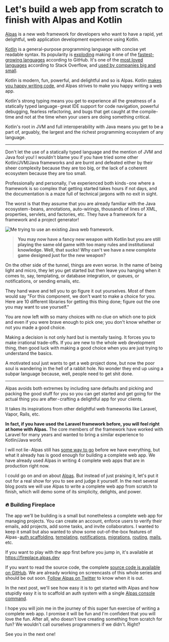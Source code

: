 # Let's build a web app from scratch to finish with Alpas and Kotlin

[Alpas](https://alpas.dev/) is a new web framework for developers who want to have a rapid, yet delightful, web application development experience using Kotlin.

[Kotlin](https://kotlinlang.org/) is a general-purpose programming language with concise yet readable syntax. Its popularity is [exploding](https://explodingtopics.com/topic/kotlin) making it one of the [fastest-growing languages](https://octoverse.github.com/) according to GitHub. It's one of the [most loved languages](https://insights.stackoverflow.com/survey/2019#most-loved-dreaded-and-wanted) according to Stack Overflow, and [used by companies big and small](https://www.businessinsider.com/kotlin-programming-language-explained-popularity-2019-5).

Kotlin is modern, fun, powerful, and delightful and so is Alpas. Kotlin [makes you happy writing code](https://medium.com/signal-v-noise/kotlin-makes-me-a-happier-better-programmer-1fc668724563), and Alpas strives to make you happy writing a web app.

Kotlin's strong typing means you get to experience all the greatness of a statically typed language - great IDE support for code navigation, powerful debugging, fearless refactoring, and bugs that get caught at the compile-time and not at the time when your users are doing something critical.

Kotlin's root in JVM and full interoperability with Java means you get to be a part of, arguably, the largest and the richest programming ecosystem of any language.

---

Don't let the use of a statically typed language and the mention of JVM and Java fool you! I wouldn't blame you if you have tried some other Kotlin/JVM/Java frameworks and are burnt and defeated either by their sheer complexity because they are too big, or the lack of a coherent ecosystem because they are too small.

Professionally and personally, I've experienced both kinds - one where a framework is so complex that getting started takes hours if not days, and the documentation is a maze full of technical jargons with no exit in sight.

The worst is that they assume that you are already familiar with the Java ecosystem - beans, annotations, auto-wirings, thousands of lines of XML, properties, servlets, and factories, etc. They have a framework for a framework and a project generator!

![Me trying to use an existing Java web framework.](https://media.giphy.com/media/AANqYGD9LVsw8/giphy.gif)


> **You may now have a fancy new weapon with Kotlin but you are still playing the same old game with too many rules and institutional knowledge. Well, that sucks! Why can't we have a new complete game designed just for the new weapon?**

On the other side of the tunnel, things are even worse. In the name of being light and micro, they let you get started but then leave you hanging when it comes to, say, templating, or database integration, or queues, or notifications, or sending emails, etc.

They hand wave and tell you to go figure it out yourselves. Most of them would say "For this component, we don't want to make a choice for you. Here are 10 different libraries for getting this thing done; figure out the one you may want to use yourself."

You are now left with so many choices with no clue on which one to pick and even if you were brave enough to pick one; you don't know whether or not you made a good choice.

Making a decision is not only hard but is mentally taxing. It forces you to make irrational trade-offs. If you are new to the whole web development thing, then good luck with making a good choice when you are just trying to understand the basics.

A motivated soul just wants to get a web project done, but now the poor soul is wandering in the hell of a rabbit hole. No wonder they end up using a subpar language because, well, people need to get shit done.

---

Alpas avoids both extremes by including sane defaults and picking and packing the good stuff for you so you can get started and get going for the actual thing you are after - crafting a delightful app for your clients.

It takes its inspirations from other delightful web frameworks like Laravel, Vapor, Rails, etc.

**In fact, if you have used the Laravel framework before, you will feel right at home with Alpas.** The core members of the framework have worked with Laravel for many years and wanted to bring a similar experience to Kotlin/Java world.

I will not lie - Alpas still has [some way to go](https://github.com/alpas/alpas/issues/6) before we have everything, but what it already has is good enough for building a complete web app. We have already used Alpas in writing 4 complete web apps that are in production right now.

I could go on and on about [Alpas](https://alpas.dev/). But instead of just praising it, let's put it out for a real show for you to see and judge it yourself.
In the next several blog posts we will use Alpas to write a complete web app from scratch to finish, which will demo some of its simplicity, delights, and power.

### 🔥 Building Fireplace

The app we'll be building is a small but nonetheless a complete web app for managing projects. You can create an account, enforce users to verify their emails, add projects, add some tasks, and invite collaborators.
I wanted to keep it small but also wanted to show some out-of-the-box features of Alpas - [auth scaffolding](https://alpas.dev/docs/authentication-scaffolding), [templating](https://alpas.dev/docs/pebble-templates), [notifications](https://alpas.dev/docs/notifications), [migrations](https://alpas.dev/docs/migrations), [routing](https://alpas.dev/docs/routing), [mails](https://alpas.dev/docs/mail), etc.

If you want to play with the app first before you jump in, it's available at https://fireplace.alpas.dev

If you want to read the source code, the complete [source code is available on GitHub](https://github.com/alpas/fireplace). We are already working on screencasts of this whole series and should be out soon. [Follow Alpas on Twitter](https://twitter.com/alpasdev) to know when it is out.

In the next post, we'll see how easy it is to get started with Alpas and how stupidly easy it is to scaffold an auth system with a single [Alpas console command](https://alpas.dev/docs/alpas-console).

I hope you will join me in the journey of this super fun exercise of writing a complete web app. I promise it will be fun and I'm confident that you will love the fun. After all, who doesn't love creating something from scratch for fun? We wouldn't call ourselves programmers if we didn't. Right?

See you in the next one!
